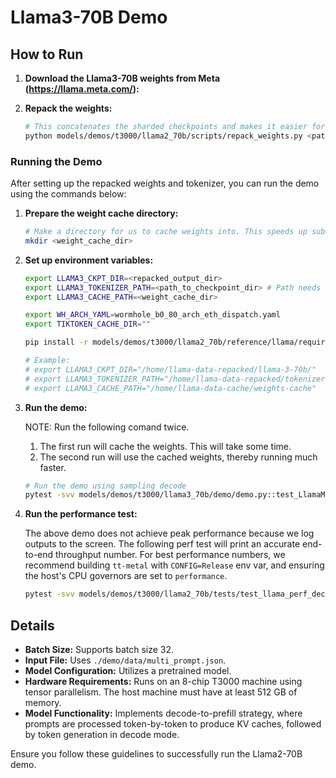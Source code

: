 # Llama3-70B Demo

## How to Run

1. **Download the Llama3-70B weights from Meta (https://llama.meta.com/):**

2. **Repack the weights:**
    ```bash
    # This concatenates the sharded checkpoints and makes it easier for us to load.
    python models/demos/t3000/llama2_70b/scripts/repack_weights.py <path_to_checkpoint_dir> <repacked_output_dir>
    ```

### Running the Demo

After setting up the repacked weights and tokenizer, you can run the demo using the commands below:

1. **Prepare the weight cache directory:**
    ```bash
    # Make a directory for us to cache weights into. This speeds up subsequent runs.
    mkdir <weight_cache_dir>
    ```

2. **Set up environment variables:**
    ```bash
    export LLAMA3_CKPT_DIR=<repacked_output_dir>
    export LLAMA3_TOKENIZER_PATH=<path_to_checkpoint_dir> # Path needs to include the tokenizer.model file
    export LLAMA3_CACHE_PATH=<weight_cache_dir>

    export WH_ARCH_YAML=wormhole_b0_80_arch_eth_dispatch.yaml
    export TIKTOKEN_CACHE_DIR=""

    pip install -r models/demos/t3000/llama2_70b/reference/llama/requirements.txt

    # Example:
    # export LLAMA3_CKPT_DIR="/home/llama-data-repacked/llama-3-70b/"
    # export LLAMA3_TOKENIZER_PATH="/home/llama-data-repacked/tokenizer.model"
    # export LLAMA3_CACHE_PATH="/home/llama-data-cache/weights-cache"


    ```

3. **Run the demo:**

    NOTE: Run the following comand twice.
    1. The first run will cache the weights. This will take some time.
    2. The second run will use the cached weights, thereby running much faster.

    ```bash
    # Run the demo using sampling decode
    pytest -svv models/demos/t3000/llama3_70b/demo/demo.py::test_LlamaModel_demo[wormhole_b0-True-check_disabled-sampling-tt-70b-T3000-80L-decode_only-text_completion-llama3]
    ```

4. **Run the performance test:**

    The above demo does not achieve peak performance because we log outputs to the screen. The following perf test will print an accurate end-to-end throughput number.
    For best performance numbers, we recommend building `tt-metal` with `CONFIG=Release` env var, and ensuring the host's CPU governors are set to `performance`.
    ```bash
    pytest -svv models/demos/t3000/llama2_70b/tests/test_llama_perf_decode.py::test_Llama_perf_host[wormhole_b0-True-gen128-llama3]
    ```

## Details

- **Batch Size:** Supports batch size 32.
- **Input File:** Uses `./demo/data/multi_prompt.json`.
- **Model Configuration:** Utilizes a pretrained model.
- **Hardware Requirements:** Runs on an 8-chip T3000 machine using tensor parallelism. The host machine must have at least 512 GB of memory.
- **Model Functionality:** Implements decode-to-prefill strategy, where prompts are processed token-by-token to produce KV caches, followed by token generation in decode mode.

Ensure you follow these guidelines to successfully run the Llama2-70B demo.
